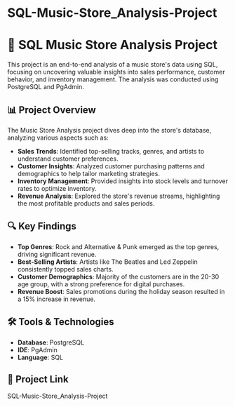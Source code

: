# SQL-Music-Store_Analysis-Project

# 🎵 SQL Music Store Analysis Project

This project is an end-to-end analysis of a music store's data using SQL, focusing on uncovering valuable insights into sales performance, customer behavior, and inventory management. The analysis was conducted using PostgreSQL and PgAdmin.

## 📊 Project Overview

The Music Store Analysis project dives deep into the store's database, analyzing various aspects such as:

- **Sales Trends**: Identified top-selling tracks, genres, and artists to understand customer preferences.
- **Customer Insights**: Analyzed customer purchasing patterns and demographics to help tailor marketing strategies.
- **Inventory Management**: Provided insights into stock levels and turnover rates to optimize inventory.
- **Revenue Analysis**: Explored the store's revenue streams, highlighting the most profitable products and sales periods.

## 🔍 Key Findings

- **Top Genres**: Rock and Alternative & Punk emerged as the top genres, driving significant revenue.
- **Best-Selling Artists**: Artists like The Beatles and Led Zeppelin consistently topped sales charts.
- **Customer Demographics**: Majority of the customers are in the 20-30 age group, with a strong preference for digital purchases.
- **Revenue Boost**: Sales promotions during the holiday season resulted in a 15% increase in revenue.

## 🛠️ Tools & Technologies

- **Database**: PostgreSQL
- **IDE**: PgAdmin
- **Language**: SQL

## 🚀 Project Link
SQL-Music-Store_Analysis-Project

